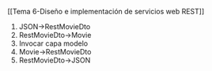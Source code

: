 [[Tema 6-Diseño e implementación de servicios web REST]]

1. JSON->RestMovieDto
2. RestMovieDto->Movie
3. Invocar capa modelo
4. Movie->RestMovieDto
5. RestMovieDto->JSON